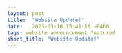 ```yaml
---
layout: post
title:  "Website Update!"
date:   2023-03-10 15:41:16 -0400
tags: website announcement featured
short_title: "Website Update!"
---
```

